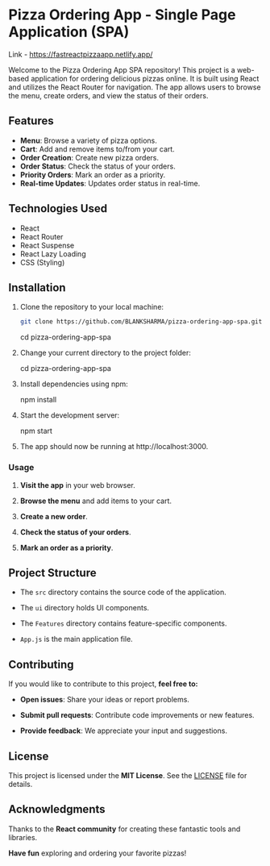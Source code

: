 # Pizza Ordering App - Single Page Application (SPA)

Link - https://fastreactpizzaapp.netlify.app/

Welcome to the Pizza Ordering App SPA repository! This project is a web-based application for ordering delicious pizzas online. It is built using React and utilizes the React Router for navigation. The app allows users to browse the menu, create orders, and view the status of their orders.

## Features

- **Menu**: Browse a variety of pizza options.
- **Cart**: Add and remove items to/from your cart.
- **Order Creation**: Create new pizza orders.
- **Order Status**: Check the status of your orders.
- **Priority Orders**: Mark an order as a priority.
- **Real-time Updates**: Updates order status in real-time.

## Technologies Used

- React
- React Router
- React Suspense
- React Lazy Loading
- CSS (Styling)

## Installation

1. Clone the repository to your local machine:

   ```bash
   git clone https://github.com/BLANKSHARMA/pizza-ordering-app-spa.git
   ```

   cd pizza-ordering-app-spa

2. Change your current directory to the project folder:

   cd pizza-ordering-app-spa

3. Install dependencies using npm:

   npm install

4. Start the development server:

   npm start

5. The app should now be running at http://localhost:3000.

### Usage

1. **Visit the app** in your web browser.

2. **Browse the menu** and add items to your cart.

3. **Create a new order**.

4. **Check the status of your orders**.

5. **Mark an order as a priority**.

## Project Structure

- The `src` directory contains the source code of the application.

- The `ui` directory holds UI components.

- The `Features` directory contains feature-specific components.

- `App.js` is the main application file.

## Contributing

If you would like to contribute to this project, **feel free to:**

- **Open issues**: Share your ideas or report problems.

- **Submit pull requests**: Contribute code improvements or new features.

- **Provide feedback**: We appreciate your input and suggestions.

## License

This project is licensed under the **MIT License**. See the [LICENSE](LICENSE) file for details.

## Acknowledgments

Thanks to the **React community** for creating these fantastic tools and libraries.

**Have fun** exploring and ordering your favorite pizzas!
